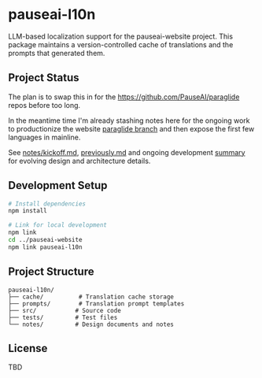 # pauseai-l10n

LLM-based localization support for the pauseai-website project. This package maintains a version-controlled cache of translations and the prompts that generated them.

## Project Status

The plan is to swap this in for the https://github.com/PauseAI/paraglide repos before too long.

In the meantime time I'm already stashing notes here for the ongoing work to productionize the website [paraglide branch](https://github.com/PauseAI/pauseai-website/blob/paraglide/README.md) and then expose the first few languages in mainline.

See [notes/kickoff.md](notes/kickoff.md), [previously.md](notes/previously.md) and ongoing development [summary](notes/summary) for evolving design and architecture details.

## Development Setup

```bash
# Install dependencies
npm install

# Link for local development
npm link
cd ../pauseai-website
npm link pauseai-l10n
```

## Project Structure

```
pauseai-l10n/
├── cache/          # Translation cache storage
├── prompts/        # Translation prompt templates
├── src/           # Source code
├── tests/         # Test files
└── notes/         # Design documents and notes
```

## License

TBD 